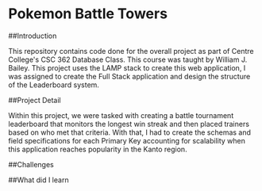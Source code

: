 # Pokemon Battle Towers

##Introduction

This repository contains code done for the overall project as part of Centre College's
CSC 362 Database Class. This course was taught by William J. Bailey. This project uses
the LAMP stack to create this web application, I was assigned to create the Full Stack
application and design the structure of the Leaderboard system.

##Project Detail

Within this project, we were tasked with creating a battle tournament leaderboard that monitors
the longest win streak and then placed trainers based on who met that criteria. With that, I had
to create the schemas and field specifications for each Primary Key accounting for scalability when this
application reaches popularity in the Kanto region.

##Challenges

##What did I learn

